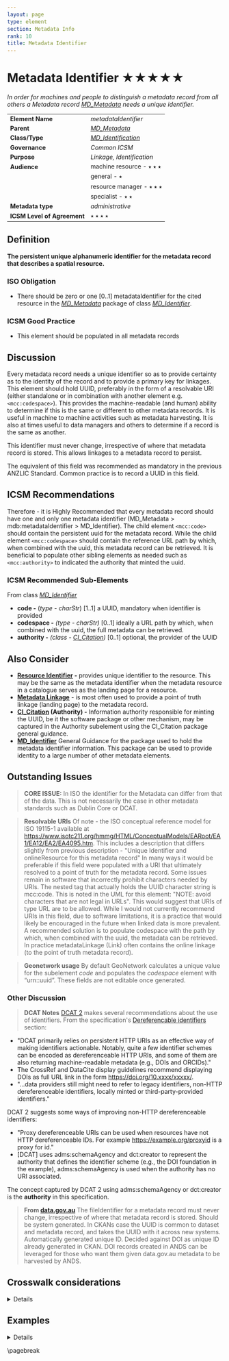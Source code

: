 ```yaml
---
layout: page
type: element
section: Metadata Info
rank: 10
title: Metadata Identifier
---
```

# Metadata Identifier ★★★★★

*In order for machines and people to distinguish a metadata record from all others a Metadata record [MD_Metadata](./class-MD_Metadata) needs a unique identifier.*

| | |
| --- | --- |
| **Element Name** | *metadataIdentifier* |
| **Parent** | *[MD_Metadata](./class-MD_Metadata)* |
| **Class/Type** | *[MD_Identification](./class-MD_Identification)* |
| **Governance** | *Common ICSM* |
| **Purpose** | *Linkage, Identification* |
| **Audience** | machine resource - ⭑ ⭑ ⭑ |
| | general - ⭑ |
| | resource manager - ⭑ ⭑ ⭑ |
| | specialist - ⭑ ⭑ |
| **Metadata type** | *administrative* |
| **ICSM Level of Agreement** | ⭑ ⭑ ⭑ ⭑ |

## Definition
**The persistent unique alphanumeric identifier for the metadata record that describes a spatial resource.**

### ISO Obligation

- There should be zero or one [0..1] metadataIdentifier for the cited resource in the *[MD_Metadata](./class-MD_Metadata)* package of class *[MD_Identifier](./class-MD_Identifier)*.

### ICSM Good Practice

- This element should be populated in all metadata records


## Discussion
Every metadata record needs a unique identifier so as to provide certainty as to the identity of the record and to provide a primary key for linkages. This element should hold UUID, preferably in the form of a resolvable URI (either standalone or in combination with another element e.g. `<mcc:codespace>`). This provides the machine-readable (and human) ability to determine if this is the same or different to other metadata records. It is useful in machine to machine activities such as metadata harvesting. It is also at times useful to data managers and others to determine if a record is the same as another.

This identifier must never change, irrespective of where that metadata record is stored. This allows linkages to a metadata record to persist.

The equivalent of this field was recommended as mandatory in the previous ANZLIC Standard. Common practice is to record a UUID in this field.


## ICSM Recommendations

Therefore - it is Highly Recommended that every metadata record should have one and only one metadata identifier (MD_Metadata > mdb:metadataIdentifier > MD_Identifier). The child element `<mcc:code>` should contain the persistent uuid for the metadata record. While the child element `<mcc:codespace>` should contain the reference URL path by which, when combined with the uuid, this metadata record can be retrieved. It is beneficial to populate other sibling elements as needed such as `<mcc:authority>` to indicated the authority that minted the uuid.

### ICSM Recommended Sub-Elements
From class *[MD_Identifier](./class-MD_Identifier)* 

- **code -** (*type - charStr*) [1..1] a UUID, mandatory when identifier is provided
- **codespace -** *(type - charStr)* [0..1] ideally a URL path by which, when combined with the uuid, the full metadata can be retrieved.
- **authority -** *(class - [CI_Citation](./class-CI_Citation))* [0..1] optional, the provider of the UUID

## Also Consider
- **[Resource Identifier](./ResourceIdentifier) -** provides unique identifier to the resource. This may be the same as the metadata identifier when the metadata resource in a catalogue serves as the landing page for a resource.
- **[Metadata Linkage](./MetadataLinkage)** - is most often used to provide a point of truth linkage (landing page) to the metadata record.
- **[CI_Citation](./class-CI_Citation) (Authority) -** Information authority responsible for minting the UUID, be it the software package or other mechanism, may be captured in the Authority subelement using the CI_Citation package general guidance.
- **[MD_Identifier](./class-MD_Identifier)** General Guidance for the package used to hold the metadata identifier information. This package can be used to provide identity to a large number of other metadata elements.

## Outstanding Issues

> **CORE ISSUE:**
In ISO the identifier for the Metadata can differ from that of the data. This is not necessarily the case in other metadata standards such as Dublin Core or DCAT.

> **Resolvable URIs**
Of note - the ISO conceptual reference model for ISO 19115-1 available at https://www.isotc211.org/hmmg/HTML/ConceptualModels/EARoot/EA1/EA12/EA2/EA4095.htm.
This includes a description that differs slightly from previous description - "Unique Identifier and onlineResource for this metadata record" In many ways it would be preferable if this field were populated with a URI that ultimately resolved to a point of truth for the metadata record. Some issues remain in software that incorrectly prohibit characters needed by URIs.
The nested tag that actually holds the UUID character string is mcc:code. This is noted in the UML for this element: "NOTE: avoid characters that are not legal in URLs". This would suggest that URIs of type URL are to be allowed. While I would not currently recommend URIs in this field, due to software limitations, it is a practice that would likely be encouraged in the future when linked data is more prevalent. A recommended solution is to populate codespace with the path by which, when combined with the uuid, the metadata can be retrieved.
In practice metadataLinkage (Link) often contains the online linkage (to the point of truth metadata record).

> **Geonetwork usage**
 By default GeoNetwork calculates a unique value for the subelement *code* and populates the *codespace* element with “urn::uuid”. These fields are not editable once generated.

### Other Discussion

> **DCAT Notes**
[DCAT 2](https://www.w3.org/TR/vocab-dcat-2/) makes several recommendations about the use of identifiers. From the specification's [Dereferencable identifiers](https://www.w3.org/TR/vocab-dcat-2/#dereferenceable-identifiers) section:

* "DCAT primarily relies on persistent HTTP URIs as an effective way of making identifiers actionable. Notably, quite a few identifier schemes can be encoded as dereferenceable HTTP URIs, and some of them are also returning machine-readable metadata (e.g., DOIs and ORCIDs)."
* The CrossRef and DataCite display guidelines recommend displaying DOIs as full URL link in the form https://doi.org/10.xxxx/xxxxx/.
* "...data providers still might need to refer to legacy identifiers, non-HTTP dereferenceable identifiers, locally minted or third-party-provided identifiers."

DCAT 2 suggests some ways of improving non-HTTP dereferenceable identifiers:

* "Proxy dereferenceable URIs can be used when resources have not HTTP dereferenceable IDs. For example https://example.org/proxyid is a proxy for id."
* [DCAT] uses adms:schemaAgency and dct:creator to represent the authority that defines the identifier scheme (e.g., the DOI foundation in the example), adms:schemaAgency is used when the authority has no URI associated.

The concept captured by DCAT 2 using adms:schemaAgency or dct:creator is the **authority** in this specification.

> **From [data.gov.au](http://data.gov.au)**
The fileIdentifier for a metadata record must never change, irrespective of where that metadata record is stored. Should be system generated. In CKANs case the UUID is common to dataset and metadata record, and takes the UUID with it across new systems.
Automatically generated unique ID. Decided against DOI as unique ID already generated in CKAN. DOI records created in ANDS can be leveraged for those who want them given data.gov.au metadata to be harvested by ANDS.

## Crosswalk considerations

<details>

### ISO19139
In iso19115-1 Data type `CI_ResponsibleParty` (iso19115:2004) changed to type `CI_Responsibility` such as in `MD_Metadata.contact`, `MD_DataIdentification.pointOfContact`, or `CI_Citation.citedResponsibleParty`

### Dublin core / CKAN / data.gov.au
Maps to `metadata URI`

### DCAT
Maps to `dct:identifier` or `adms:identifier`. From DCAT 2: "The property adms:identifier can express other locally minted identifiers or external identifiers, like DOI, ELI, arΧiv for creative works and ORCID, VIAF, ISNI for actors such as authors and publishers, as long as the identifiers are globally unique and stable." and "adms:schemaAgency is used when the authority has no URI associated."

### RIF-CS
Maps to `Key Identifier`

</details>

## Examples

<details>

### Other
#### data.govt.au

http://data.gov.au/dataset/559708e5-480e-4f94-8429-c49571e82761

### XML

```
<mdb:MD_Metadata>
....
   <mdb:metadataIdentifier>
   <mcc:MD_Identifier>
     <mcc:code>
      <gco:CharacterString>
      314eb989-3771-4c24-a399-d22631973279
      </gco:CharacterString>
     </mcc:code>
     <mcc:codeSpace>
      <gco:CharacterString>
      https://geodata.nz/geonetwork/srv/metadata/
      </gco:CharacterString>
     </mcc:codeSpace>
   </mcc:MD_Identifier>
 </mdb:metadataIdentifier>
....
</mdb:MD_Metadata>
```

\pagebreak

### UML diagrams

Recommended elements highlighted in yellow

![MDIdentifier](../images/MetadataIdentifier.png)

</details>

\pagebreak

